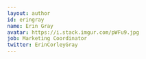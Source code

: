 ```yaml
---
layout: author
id: eringray
name: Erin Gray
avatar: https://i.stack.imgur.com/pWFu9.jpg
job: Marketing Coordinator
twitter: ErinCorleyGray
---
```

